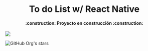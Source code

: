 <h1 align="center"> To do List w/ React Native </h1>

<h4 align="center">
:construction: Proyecto en construcción :construction:
</h4>

<p align="left">
   <img src="https://img.shields.io/badge/STATUS-EN%20DESAROLLO-green">
</p>

![GitHub Org's stars](https://img.shields.io/github/stars/camilafernanda?style=social)